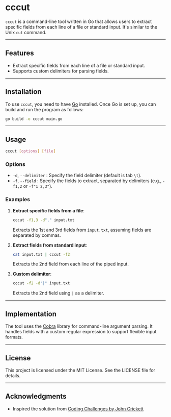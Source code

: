
# cccut

`cccut` is a command-line tool written in Go that allows users to extract specific fields from each line of a file or standard input. It's similar to the Unix `cut` command.

---

## Features

- Extract specific fields from each line of a file or standard input.
- Supports custom delimiters for parsing fields.
---

## Installation

To use `cccut`, you need to have [Go](https://golang.org/) installed. Once Go is set up, you can build and run the program as follows:

```bash
go build -o cccut main.go
```

---

## Usage

```bash
cccut [options] [file]
```

### Options

- `-d`, `--delimiter` : Specify the field delimiter (default is tab `\t`).
- `-f`, `--field`     : Specify the fields to extract, separated by delimiters (e.g., `-f1,2` or `-f"1 2,3"`).

### Examples

1. **Extract specific fields from a file**:
    ```bash
    cccut -f1,3 -d"," input.txt
    ```

    Extracts the 1st and 3rd fields from `input.txt`, assuming fields are separated by commas.

2. **Extract fields from standard input**:
    ```bash
    cat input.txt | cccut -f2
    ```

    Extracts the 2nd field from each line of the piped input.

3. **Custom delimiter**:
    ```bash
    cccut -f2 -d"|" input.txt
    ```

    Extracts the 2nd field using `|` as a delimiter.
---

## Implementation

The tool uses the [Cobra](https://github.com/spf13/cobra) library for command-line argument parsing. It handles fields with a custom regular expression to support flexible input formats.

---

## License

This project is licensed under the MIT License. See the LICENSE file for details.

---

## Acknowledgments

- Inspired the solution from [Coding Challenges by John Crickett](https://codingchallenges.fyi/challenges/challenge-cut)
